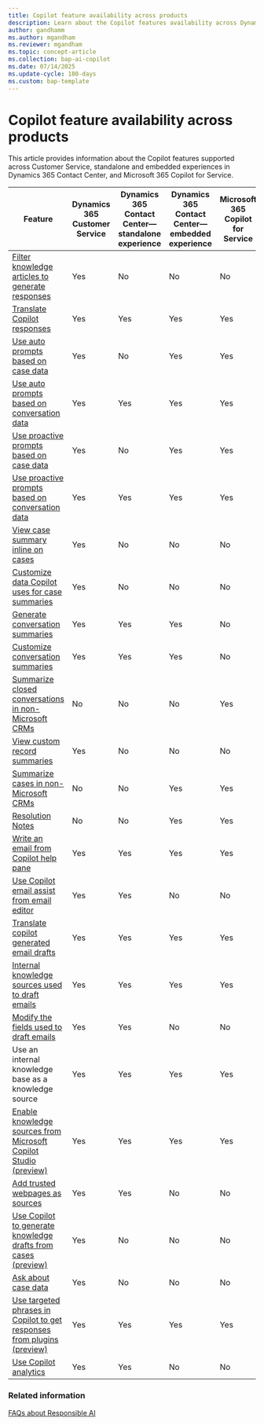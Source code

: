 ```yaml
---
title: Copilot feature availability across products
description: Learn about the Copilot features availability across Dynamics 365 Contact Center, Dynamics 365 Customer Service, and Microsoft 365 Copilot for Service.
author: gandhamm 
ms.author: mgandham 
ms.reviewer: mgandham
ms.topic: concept-article
ms.collection: bap-ai-copilot
ms.date: 07/14/2025
ms.update-cycle: 180-days
ms.custom: bap-template 
---
```


# Copilot feature availability across products

This article provides information about the Copilot features supported across Customer Service, standalone and embedded experiences in Dynamics 365 Contact Center, and Microsoft 365 Copilot for Service.

| Feature                   | Dynamics 365 Customer Service | Dynamics 365 Contact Center&mdash;standalone experience | Dynamics 365 Contact Center&mdash;embedded experience | Microsoft 365 Copilot for Service |
|---------------------------|-------------------------------|-----------------------------------------------------|---------------------------------------------------|-----------------------------------|
| [Filter knowledge articles to generate responses](/dynamics365/customer-service/use/use-copilot-filters) | Yes | No | No | No |
|[Translate Copilot responses](use-ask-a-question.md#translate-responses) | Yes | Yes | Yes | Yes|
| [Use auto prompts based on case data](use-ask-a-question.md#use-auto-prompts) | Yes                          | No                                               | Yes                                              | Yes |                            
| [Use auto prompts based on conversation data](use-ask-a-question.md#use-auto-prompts) | Yes                          | Yes                                               | Yes                                              | Yes |  
| [Use proactive prompts based on case data](use-ask-a-question.md#use-proactive-prompts) | Yes                          | No                                               | Yes                                              | Yes |  
| [Use proactive prompts based on conversation data](use-ask-a-question.md#use-proactive-prompts) | Yes                          | Yes                                               | Yes                                              | Yes |  
| [View case summary inline on cases](/dynamics365/customer-service/use/copilot-use-summary)           | Yes                           | No                                                  | No                                              | No                               |
| [Customize data Copilot uses for case summaries](/dynamics365/customer-service/administer/copilot-map-custom-fields)          | Yes                           | No                                                  | No                                               | No                             |
| [Generate conversation summaries](copilot-summarize-conversations.md)   | Yes                           | Yes                                                 | Yes                                               | No                                |
| [Customize conversation summaries](../administer/customize-copilot-conv-summary.md)  | Yes                           | Yes                                                 | Yes                                               | No                                |
| [Summarize closed conversations in non-Microsoft CRMs](/microsoft-copilot-service/copilot-ask-a-question#generate-conversation-summary)  | No                          | No                                               | No                                               | Yes                             |
| [View custom record summaries](/dynamics365/customer-service/administer/copilot-enable-custom-record-summaries) | Yes                          | No                                               | No                                               | No                             |
|[Summarize cases in non-Microsoft CRMs](copilot-use-summary.md)| No | No | Yes | Yes|
|[Resolution Notes](/microsoft-copilot-service/copilot-ask-a-question#generate-resolution-notes)| No | No | Yes | Yes |
| [Write an email from Copilot help pane](use-copilot-email.md) | Yes | Yes | Yes | Yes |
| [Use Copilot email assist from email editor](use-copilot-email.md) | Yes | Yes | No| No|
|[Translate copilot generated email drafts](use-copilot-email.md#translate-responses) | Yes | Yes | Yes | Yes|
| [Internal knowledge sources used to draft emails](use-copilot-email.md#how-copilot-uses-knowledge-base-and-web-sources) | Yes| Yes | Yes| Yes|
| [Modify the fields used to draft emails](../administer/copilot-email-enable.md#modify-the-fields-used-to-draft-emails-in-copilot-help-pane) | Yes | Yes | No | No|
| Use an internal knowledge base as a knowledge source  | Yes                          | Yes                                               | Yes                                               | Yes                             |
| [Enable knowledge sources from Microsoft Copilot Studio (preview)](../administer/knowledge-copilot.md) | Yes                          | Yes                                               | Yes                                              | Yes                            |
| [Add trusted webpages as sources](../administer/copilot-enable-help-pane.md#enable-ask-a-question)  | Yes                          | Yes                                               | No                                               | No                             |
| [Use Copilot to generate knowledge drafts from cases (preview)](/dynamics365/customer-service/use/use-copilot-knowledge-from-cases) | Yes | No | No | No |
|[Ask about case data](use-ask-a-question.md#summarize-cases-and-ask-about-case-data)| Yes | No | No | No|
|[Use targeted phrases in Copilot to get responses from plugins (preview)](use-ask-a-question.md#use-targeted-phrases-in-copilot-to-get-responses-from-plugins-preview)| Yes | Yes | Yes | Yes |
| [Use Copilot analytics](copilot-analytics-report.md) | Yes | Yes | No | No|

### Related information

[FAQs about Responsible AI](/dynamics365/customer-service/implement/faq-responsible-ai-copilot?context=/dynamics365/contact-center/context/implement-context)  
